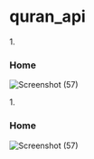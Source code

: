 # quran_api




<div class= "row">
<p>1.<h3>Home</h3>


  
![Screenshot (57)](https://github.com/awangr/quran_/assets/113409906/60f45be9-6f03-4840-a134-29d54cfb6958)


</p>
<p>1.<h3>Home</h3>


  
![Screenshot (57)](https://github.com/awangr/quran_/assets/113409906/60f45be9-6f03-4840-a134-29d54cfb6958)


</p>
  
</div>


